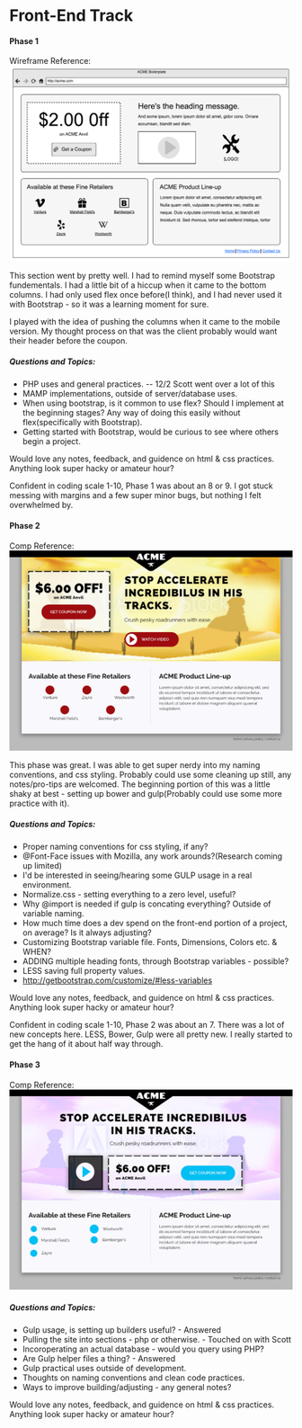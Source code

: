 # Front-End Track

#### Phase 1
Wireframe Reference:
![image](assets/images/wireframe.png)

This section went by pretty well. I had to remind myself some Bootstrap fundementals. I had a little bit of a hiccup when it came to the bottom columns. I had only used flex once before(I think), and I had never used it with Bootstrap - so it was a learning moment for sure.

I played with the idea of pushing the columns when it came to the mobile version. My thought process on that was the client probably would want their header before the coupon.

##### Questions and Topics:

+ PHP uses and general practices. -- 12/2 Scott went over a lot of this
+ MAMP implementations, outside of server/database uses.
+ When using bootstrap, is it common to use flex? Should I implement at the beginning stages? Any way of doing this easily without flex(specifically with Bootstrap).
+ Getting started with Bootstrap, would be curious to see where others begin a project.

Would love any notes, feedback, and guidence on html & css practices. Anything look super hacky or amateur hour?

Confident in coding scale 1-10, Phase 1 was about an 8 or 9. I got stuck messing with margins and a few super minor bugs, but nothing I felt overwhelmed by.


#### Phase 2
Comp Reference:
![image](assets/images/landing-page-comp.jpg)

This phase was great. I was able to get super nerdy into my naming conventions, and css styling. Probably could use some cleaning up still, any notes/pro-tips are welcomed. The beginning portion of this was a little shaky at best - setting up bower and gulp(Probably could use some more practice with it).

##### Questions and Topics:

+ Proper naming conventions for css styling, if any?
+ @Font-Face issues with Mozilla, any work arounds?(Research coming up limited)
+ I'd be interested in seeing/hearing some GULP usage in a real environment.
+ Normalize.css - setting everything to a zero level, useful?
+ Why @import is needed if gulp is concating everything? Outside of variable naming.
+ How much time does a dev spend on the front-end portion of a project, on average? Is it always adjusting?
+ Customizing Bootstrap variable file. Fonts, Dimensions, Colors etc. & WHEN?
+ ADDING multiple heading fonts, through Bootstrap variables - possible?
+ LESS saving full property values.
+ http://getbootstrap.com/customize/#less-variables

Would love any notes, feedback, and guidence on html & css practices. Anything look super hacky or amateur hour?

Confident in coding scale 1-10, Phase 2 was about an 7. There was a lot of new concepts here. LESS, Bower, Gulp were all pretty new. I really started to get the hang of it about half way through.

#### Phase 3

Comp Reference:
![image](assets/images/landing-page-alt.jpg)

##### Questions and Topics:

+ Gulp usage, is setting up builders useful? - Answered
+ Pulling the site into sections - php or otherwise. - Touched on with Scott
+ Incoroperating an actual database - would you query using PHP?
+ Are Gulp helper files a thing? - Answered
+ Gulp practical uses outside of development.
+ Thoughts on naming conventions and clean code practices.
+ Ways to improve building/adjusting - any general notes?


Would love any notes, feedback, and guidence on html & css practices. Anything look super hacky or amateur hour?

